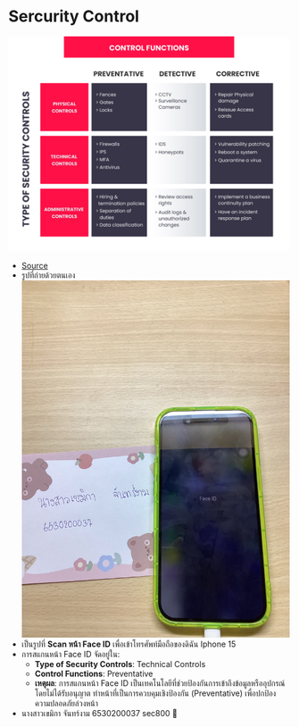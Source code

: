 # Sercurity Control
![Type of security control](img/IMG_0530.jpeg)
- [Source](https://www.infosectrain.com/blog/types-of-security-controls/)
- รูปที่ถ่ายด้วยตนเอง
![Type of security control](img/IMG_0532.jpeg)
- เป็นรูปที่ **Scan หน้า Face ID** เพื่อเข้าโทรศัพท์มือถือของดิฉัน Iphone 15
- การสแกนหน้า Face ID จัดอยู่ใน:
  - **Type of Security Controls**: Technical Controls
  - **Control Functions**: Preventative
  - **เหตุผล**: การสแกนหน้า Face ID เป็นเทคโนโลยีที่ช่วยป้องกันการเข้าถึงข้อมูลหรืออุปกรณ์โดยไม่ได้รับอนุญาต ทำหน้าที่เป็นการควบคุมเชิงป้องกัน (Preventative) เพื่อปกป้องความปลอดภัยล่วงหน้า
- นางสาวเขมิกา จันทร์งาม 6530200037 sec800 🍐

